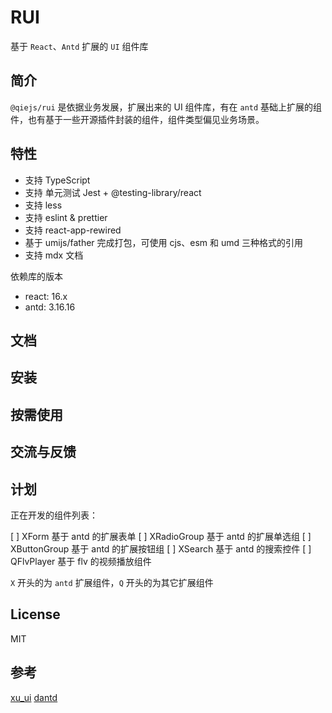 # RUI


基于 `React`、`Antd` 扩展的 `UI` 组件库

## 简介

`@qiejs/rui` 是依据业务发展，扩展出来的 UI 组件库，有在 `antd` 基础上扩展的组件，也有基于一些开源插件封装的组件，组件类型偏见业务场景。

## 特性

- 支持 TypeScript
- 支持 单元测试 Jest + @testing-library/react
- 支持 less
- 支持 eslint & prettier
- 支持 react-app-rewired
- 基于 umijs/father 完成打包，可使用 cjs、esm 和 umd 三种格式的引用
- 支持 mdx 文档

依赖库的版本

- react: 16.x
- antd: 3.16.16

## 文档

## 安装

## 按需使用

## 交流与反馈

## 计划

正在开发的组件列表：

[ ] XForm 基于 antd 的扩展表单
[ ] XRadioGroup 基于 antd 的扩展单选组
[ ] XButtonGroup 基于 antd 的扩展按钮组
[ ] XSearch 基于 antd 的搜索控件
[ ] QFlvPlayer 基于 flv 的视频播放组件

`X` 开头的为 `antd` 扩展组件，`Q` 开头的为其它扩展组件

## License

MIT


## 参考

[xu_ui](https://github.com/MrXujiang/xu_ui)
[dantd](https://github.com/jokingzhang/dantd)
<!-- 
https://juejin.im/post/5e332561f265da3e1a59b2d9#heading-12
https://juejin.im/post/5dccc9b8e51d4510840165e2#heading-13 -->